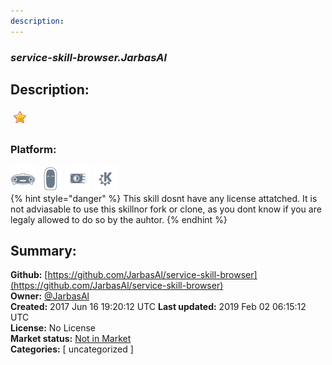 ```yaml
---
description: 
---
```


### _service-skill-browser.JarbasAl_  
## Description:  
  
  
![](../.gitbook/assets/star.png)  
  
### Platform:  
 ![Mark I](../.gitbook/assets/mark-1-icon.png)  ![Mark II](../.gitbook/assets/mark-2-icon.png)  ![Picroft](../.gitbook/assets/picroft-icon.png)  ![plasmoid](../.gitbook/assets/kde.png)   
{% hint style="danger" %}
This skill dosnt have any license attatched. It is not adviasable to use this skillnor fork or clone, as you dont know if you are legaly allowed to do so by the auhtor.
{% endhint %}
  
## Summary:  
**Github:** [https://github.com/JarbasAl/service-skill-browser](https://github.com/JarbasAl/service-skill-browser)  
**Owner:** [@JarbasAl](https://github.com/JarbasAl)  
**Created:** 2017 Jun 16 19:20:12 UTC  **Last updated:** 2019 Feb 02 06:15:12 UTC  
**License:** No License  
**Market status:** [Not in Market](https://market.mycroft.ai/skill/)  
**Categories:** [ uncategorized ]   
